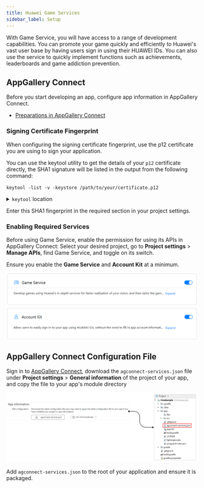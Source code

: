```yaml
---
title: Huawei Game Services
sidebar_label: Setup 
---
```


With Game Service, you will have access to a range of development capabilities. You can promote your game quickly and efficiently to Huawei's vast user base by having users sign in using their HUAWEI IDs. You can also use the service to quickly implement functions such as achievements, leaderboards and game addiction prevention.


## AppGallery Connect

Before you start developing an app, configure app information in AppGallery Connect.

- [Preparations in AppGallery Connect](https://developer.huawei.com/consumer/en/doc/development/HMSCore-Guides/config-agc-0000001281025916)


### Signing Certificate Fingerprint

When configuring the signing certificate fingerprint, use the p12 certificate you are using to sign your application. 

You can use the keytool utility to get the details of your `p12` certificate directly, the SHA1 signature will be listed in the output from the following command:

```
keytool -list -v -keystore /path/to/your/certificate.p12 
```

<details><summary><code>keytool</code> location</summary>
<p>

`keytool` is a key and certificate management utility. 

You will find it in `$JAVA_HOME/bin/keytool`.

</p>
</details>


Enter this SHA1 fingerprint in the required section in your project settings.


### Enabling Required Services

Before using Game Service, enable the permission for using its APIs in AppGallery Connect: Select your desired project, go to **Project settings** > **Manage APIs**, find Game Service, and toggle on its switch.

Ensure you enable the **Game Service** and **Account Kit** at a minimum. 

![](images/huawei_agc_enable_gameservice.png)
![](images/huawei_agc_enable_accountkit.png)



## AppGallery Connect Configuration File

Sign in to [AppGallery Connect](https://developer.huawei.com/consumer/en/service/josp/agc/index.html), download the `agconnect-services.json` file under **Project settings** > **General information** of the project of your app, and copy the file to your app's module directory

![](images/huawei_agc_agconnect-services.png)

Add `agconnect-services.json` to the root of your application and ensure it is packaged.



